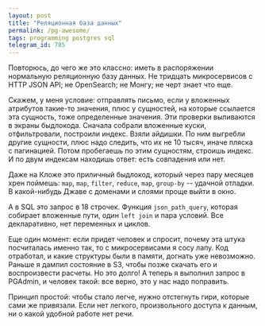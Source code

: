 ```yaml
---
layout: post
title: "Реляционная база данных"
permalink: /pg-awesome/
tags: programming postgres sql
telegram_id: 785
---
```


Повторюсь, до чего же это классно: иметь в распоряжении нормальную реляционную
базу данных. Не тридцать микросервисов с HTTP JSON API; не OpenSearch; не Монгу;
не черт знает что еще.

Скажем, у меня условие: отправлять письмо, если у вложенных атрибутов такие-то
значения, плюс у сущностей, на которые ссылается эта сущность, тоже определенные
значения. Эти проверки выливаются в экраны быдлокода. Сначала собрали вложенные
куски, отфильтровали, построили индекс. Взяли айдишки. По ним выгребли другие
сущности, плюс надо следить, что их не 10 тысяч, иначе пляска с
пагинацией. Потом пробегаешь по этим сущностям, строишь индекс. И по двум
индексам находишь ответ: есть совпадения или нет.

Даже на Кложе это приличный быдлокод, который через пару месяцев хрен поймешь:
`map`, `map`, `filter`, `reduce`, `map`, `group-by` -- удачной отладки. В
какой-нибудь Джаве с доменами и слоями проще выйти в окно.

А в SQL это запрос в 18 строчек. Функция `json_path_query`, которая собирает
вложенные пути, один `left join` и пара условий. Все декларативно, нет
переменных и циклов.

Еще один момент: если придет человек и спросит, почему эта штука посчиталась
именно так, то с микросервисами я сосу лапу. Код отработал, и какие структуры
были в памяти, догнать уже невозможно. Раньше я дампил состояние в S3, чтобы
позже скачать его и воспроизвести расчеты. Но это долго! А теперь я выполнил
запрос в PGAdmin, и человек такой: все верно, это у нас надо поправить.

Принцип простой: чтобы стало легче, нужно отстегнуть гири, которые сами же
привязали. Если нет легкого, произвольного доступа к данным, ни о какой удобной
работе нет речи.
